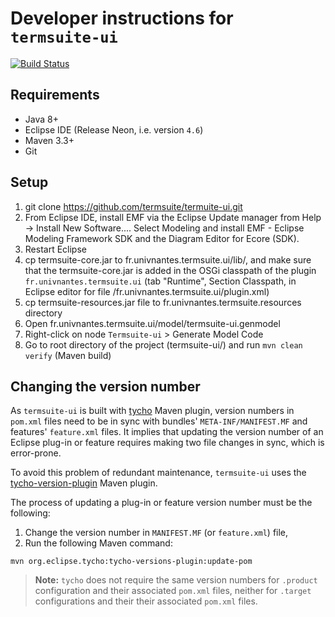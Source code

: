 # Developer instructions for `termsuite-ui`

[![Build Status](https://travis-ci.org/termsuite/termsuite-ui.svg?branch=develop)](https://travis-ci.org/termsuite/termsuite-ui)

## Requirements

 - Java 8+
 - Eclipse IDE (Release Neon, i.e. version `4.6`)
 - Maven 3.3+
 - Git

## Setup

 1. git clone https://github.com/termsuite/termuite-ui.git
 2. From Eclipse IDE, install EMF via the Eclipse Update manager from Help → Install New Software.... Select Modeling and install EMF - Eclipse Modeling Framework SDK and the Diagram Editor for Ecore (SDK).
 3. Restart Eclipse
 4. cp termsuite-core.jar to fr.univnantes.termsuite.ui/lib/, and make sure that the termsuite-core.jar is added in the OSGi classpath of the plugin `fr.univnantes.termsuite.ui` (tab "Runtime", Section Classpath, in Eclipse editor for file /fr.univnantes.termsuite.ui/plugin.xml)
 5. cp termsuite-resources.jar file to fr.univnantes.termsuite.resources directory
 6. Open fr.univnantes.termsuite.ui/model/termsuite-ui.genmodel
 7. Right-click on node `Termsuite-ui` > Generate Model Code
 8. Go to root directory of the project (termsuite-ui/) and run `mvn clean verify` (Maven build)

## Changing the version number

As `termsuite-ui` is built with [tycho](https://eclipse.org/tycho/sitedocs/index.html) Maven plugin, version numbers in `pom.xml` files need to be in sync with bundles' `META-INF/MANIFEST.MF` and features' `feature.xml` files. It implies that updating the version number of an Eclipse plug-in or feature requires making two file changes in sync, which is error-prone.

To avoid this problem of redundant maintenance, `termsuite-ui` uses the [tycho-version-plugin](https://eclipse.org/tycho/sitedocs/tycho-release/tycho-versions-plugin/plugin-info.html) Maven plugin.

The process of updating a plug-in or feature version number must be the following:

1. Change the version number in `MANIFEST.MF` (or `feature.xml`) file,
2. Run the following Maven command:

```
mvn org.eclipse.tycho:tycho-versions-plugin:update-pom
```

 > **Note:** `tycho` does not require the same version numbers for `.product` configuration and their associated `pom.xml` files, neither for `.target` configurations and their their associated `pom.xml` files.
